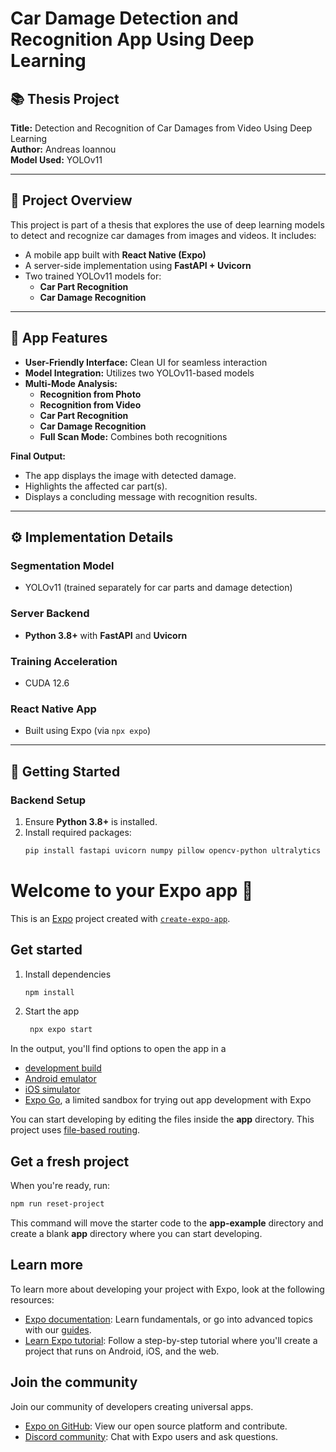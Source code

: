 # Car Damage Detection and Recognition App Using Deep Learning

## 📚 Thesis Project
**Title:** Detection and Recognition of Car Damages from Video Using Deep Learning  
**Author:** Andreas Ioannou  
**Model Used:** YOLOv11

---

## 🤖 Project Overview
This project is part of a thesis that explores the use of deep learning models to detect and recognize car damages from images and videos. It includes:

- A mobile app built with **React Native (Expo)**
- A server-side implementation using **FastAPI + Uvicorn**
- Two trained YOLOv11 models for:
  - **Car Part Recognition**
  - **Car Damage Recognition**

---

## 🚗 App Features
- **User-Friendly Interface:** Clean UI for seamless interaction
- **Model Integration:** Utilizes two YOLOv11-based models
- **Multi-Mode Analysis:**
  - **Recognition from Photo**
  - **Recognition from Video**
  - **Car Part Recognition**
  - **Car Damage Recognition**
  - **Full Scan Mode:** Combines both recognitions

**Final Output:**
- The app displays the image with detected damage.
- Highlights the affected car part(s).
- Displays a concluding message with recognition results.

---

## ⚙️ Implementation Details

### Segmentation Model
- YOLOv11 (trained separately for car parts and damage detection)

### Server Backend
- **Python 3.8+** with **FastAPI** and **Uvicorn**

### Training Acceleration
- CUDA 12.6

### React Native App
- Built using Expo (via `npx expo`)

---

## 🚀 Getting Started

### Backend Setup
1. Ensure **Python 3.8+** is installed.
2. Install required packages:
   ```bash
   pip install fastapi uvicorn numpy pillow opencv-python ultralytics python-multipart moviepy


# Welcome to your Expo app 👋

This is an [Expo](https://expo.dev) project created with [`create-expo-app`](https://www.npmjs.com/package/create-expo-app).

## Get started

1. Install dependencies

   ```bash
   npm install
   ```

2. Start the app

   ```bash
    npx expo start
   ```

In the output, you'll find options to open the app in a

- [development build](https://docs.expo.dev/develop/development-builds/introduction/)
- [Android emulator](https://docs.expo.dev/workflow/android-studio-emulator/)
- [iOS simulator](https://docs.expo.dev/workflow/ios-simulator/)
- [Expo Go](https://expo.dev/go), a limited sandbox for trying out app development with Expo

You can start developing by editing the files inside the **app** directory. This project uses [file-based routing](https://docs.expo.dev/router/introduction).

## Get a fresh project

When you're ready, run:

```bash
npm run reset-project
```

This command will move the starter code to the **app-example** directory and create a blank **app** directory where you can start developing.

## Learn more

To learn more about developing your project with Expo, look at the following resources:

- [Expo documentation](https://docs.expo.dev/): Learn fundamentals, or go into advanced topics with our [guides](https://docs.expo.dev/guides).
- [Learn Expo tutorial](https://docs.expo.dev/tutorial/introduction/): Follow a step-by-step tutorial where you'll create a project that runs on Android, iOS, and the web.

## Join the community

Join our community of developers creating universal apps.

- [Expo on GitHub](https://github.com/expo/expo): View our open source platform and contribute.
- [Discord community](https://chat.expo.dev): Chat with Expo users and ask questions.
